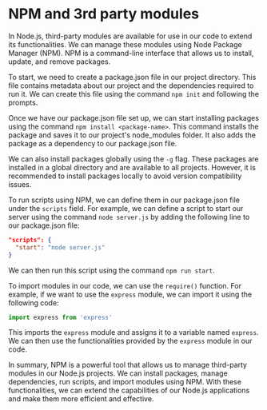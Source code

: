 # NPM and 3rd party modules

In Node.js, third-party modules are available for use in our code to extend its functionalities. We can manage these modules using Node Package Manager (NPM). NPM is a command-line interface that allows us to install, update, and remove packages.

To start, we need to create a package.json file in our project directory. This file contains metadata about our project and the dependencies required to run it. We can create this file using the command `npm init` and following the prompts.

Once we have our package.json file set up, we can start installing packages using the command `npm install <package-name>`. This command installs the package and saves it to our project's node_modules folder. It also adds the package as a dependency to our package.json file.

We can also install packages globally using the `-g` flag. These packages are installed in a global directory and are available to all projects. However, it is recommended to install packages locally to avoid version compatibility issues.

To run scripts using NPM, we can define them in our package.json file under the `scripts` field. For example, we can define a script to start our server using the command `node server.js` by adding the following line to our package.json file:

```json
"scripts": {
  "start": "node server.js"
}

```

We can then run this script using the command `npm run start`.

To import modules in our code, we can use the `require()` function. For example, if we want to use the `express` module, we can import it using the following code:

```jsx
import express from 'express'

```

This imports the `express` module and assigns it to a variable named `express`. We can then use the functionalities provided by the `express` module in our code.

In summary, NPM is a powerful tool that allows us to manage third-party modules in our Node.js projects. We can install packages, manage dependencies, run scripts, and import modules using NPM. With these functionalities, we can extend the capabilities of our Node.js applications and make them more efficient and effective.
